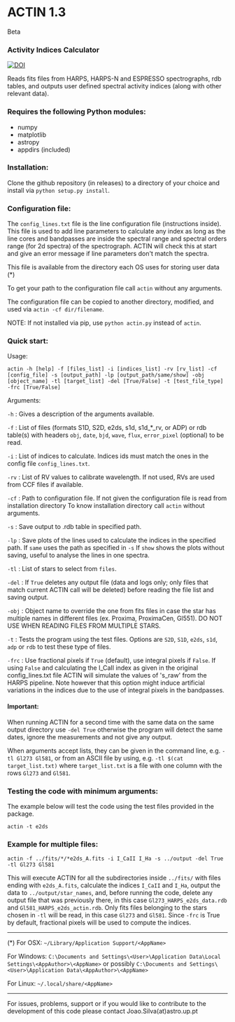 # ACTIN 1.3
Beta
### Activity Indices Calculator

[![DOI](http://joss.theoj.org/papers/10.21105/joss.00667/status.svg)](https://doi.org/10.21105/joss.00667)

Reads fits files from HARPS, HARPS-N and ESPRESSO spectrographs, rdb tables, and outputs user defined spectral activity indices (along with other relevant data).


### Requires the following Python modules:
- numpy
- matplotlib
- astropy
- appdirs (included)


### Installation:

Clone the github repository (in releases) to a directory of your choice and install via `python setup.py install`.


### Configuration file:

The `config_lines.txt` file is the line configuration file (instructions inside). This file is used to add line parameters to calculate any index as long as the line cores and bandpasses are inside the spectral range and spectral orders range (for 2d spectra) of the spectrograph. ACTIN will check this at start and give an error message if line parameters don't match the spectra.

This file is available from the directory each OS uses for storing user data (*)

To get your path to the configuration file call `actin` without any arguments.

The configuration file can be copied to another directory, modified, and used via `actin -cf dir/filename`.

NOTE: If not installed via pip, use `python actin.py` instead of `actin`.


### Quick start:

Usage:

`actin -h [help] -f [files_list] -i [indices_list] -rv [rv_list] -cf [config_file] -s [output_path] -lp [output_path/same/show] -obj [object_name] -tl [target_list] -del [True/False] -t [test_file_type] -frc [True/False]`


Arguments:

`-h` : Gives a description of the arguments available.

`-f` : List of files (formats S1D, S2D, e2ds, s1d, s1d_*_rv, or ADP) or rdb table(s) with headers `obj`, `date`, `bjd`, `wave`, `flux`, `error_pixel` (optional) to be read.

`-i` : List of indices to calculate. Indices ids must match the ones in the config file `config_lines.txt`.

`-rv` : List of RV values to calibrate wavelength. If not used, RVs are used from CCF files if available.

`-cf` : Path to configuration file. If not given the configuration file is read from installation directory To know installation directory call `actin` without arguments.

`-s` : Save output to .rdb table in specified path.

`-lp` : Save plots of the lines used to calculate the indices in the specified path. If `same` uses the path as specified in `-s` If `show` shows the plots without saving, useful to analyse the lines in one spectra.

`-tl` : List of stars to select from `files`.

`-del` : If `True` deletes any output file (data and logs only; only files that match current ACTIN call will be deleted) before reading the file list and saving output.

`-obj` : Object name to override the one from fits files in case the star has multiple names in different files (ex. Proxima, ProximaCen, Gl551). DO NOT USE WHEN READING FILES FROM MULTIPLE STARS.

`-t` : Tests the program using the test files. Options are `S2D`, `S1D`, `e2ds`, `s1d`, `adp` or `rdb` to test these type of files.

`-frc` : Use fractional pixels if `True` (default), use integral pixels if `False`. If using `False` and calculating the I_CaII index as given in the original config_lines.txt file ACTIN will simulate the values of 's_raw' from the HARPS pipeline. Note however that this option might induce artificial variations in the indices due to the use of integral pixels in the bandpasses.

#### Important:

When running ACTIN for a second time with the same data on the same output directory use `-del True` otherwise the program will detect the same dates,  ignore the measurements and not give any output.

When arguments accept lists, they can be given in the command line, e.g. `-tl Gl273 Gl581`, or from an ASCII file by using, e.g. `-tl $(cat target_list.txt)` where `target_list.txt` is a file with one column with the rows `Gl273` and `Gl581`.

### Testing the code with minimum arguments:

The example below will test the code using the test files provided in the package.

`actin -t e2ds`


### Example for multiple files:

`actin -f ../fits/*/*e2ds_A.fits -i I_CaII I_Ha -s ../output -del True -tl Gl273 Gl581`

This will execute ACTIN for all the subdirectories inside `../fits/` with files ending with `e2ds_A.fits`, calculate the indices `I_CaII` and `I_Ha`, output the data to `../output/star_names`, and, before running the code, delete any output file that was previously there, in this case `Gl273_HARPS_e2ds_data.rdb` and `Gl581_HARPS_e2ds_actin.rdb`. Only fits files belonging to the stars chosen in `-tl` will be read, in this case `Gl273` and `Gl581`. Since `-frc` is True by default, fractional pixels will be used to compute the indices.

---

(*) For OSX: `~/Library/Application Support/<AppName>`

For Windows: `C:\Documents and Settings\<User>\Application Data\Local Settings\<AppAuthor>\<AppName>` or possibly `C:\Documents and Settings\<User>\Application Data\<AppAuthor>\<AppName>`

For Linux: `~/.local/share/<AppName>`

---

For issues, problems, support or if you would like to contribute to the development of this code please contact Joao.Silva(at)astro.up.pt
